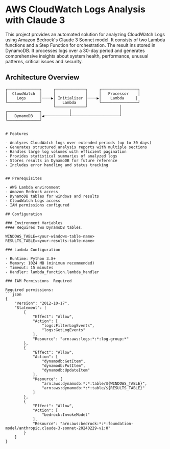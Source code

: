 # AWS CloudWatch Logs Analysis with Claude 3

This project provides an automated solution for analyzing CloudWatch Logs using Amazon Bedrock's Claude 3 Sonnet model. It consists of two Lambda functions and a Step Function for orchestration. The result ins stored in DynamoDB.
It processes logs over a 30-day period and generates comprehensive insights about system health, performance, unusual patterns, critical issues and security.

## Architecture Overview

```ascii
┌──────────────┐     ┌─────────────┐     ┌────────────────┐
│  CloudWatch  │     │             │     │   Processor    │
│    Logs      │────▶│ Initializer │────▶│    Lambda     │
└──────────────┘     │   Lambda    │     └────────────────┘
                     └─────────────┘              │
┌──────────────┐            │                     │
│   DynamoDB   │◀───────────┴─────────────────────┘
└──────────────┘


# Features

- Analyzes CloudWatch logs over extended periods (up to 30 days)
- Generates structured analysis reports with multiple sections
- Handles large log volumes with efficient pagination
- Provides statistical summaries of analyzed logs
- Stores results in DynamoDB for future reference
- Includes error handling and status tracking


## Prerequisites

- AWS Lambda environment
- Amazon Bedrock access
- DynamoDB tables for windows and results
- CloudWatch Logs access
- IAM permissions configured

## Configuration

### Environment Variables
#### Requires two DynamoDB tables.

WINDOWS_TABLE=<your-windows-table-name>
RESULTS_TABLE=<your-results-table-name>

### Lambda Configuration

- Runtime: Python 3.8+
- Memory: 1024 MB (minimum recommended)
- Timeout: 15 minutes
- Handler: lambda_function.lambda_handler

### IAM Permissions  Required

Required permissions:
```json
{
    "Version": "2012-10-17",
    "Statement": [
        {
            "Effect": "Allow",
            "Action": [
                "logs:FilterLogEvents",
                "logs:GetLogEvents"
            ],
            "Resource": "arn:aws:logs:*:*:log-group:*"
        },
        {
            "Effect": "Allow",
            "Action": [
                "dynamodb:GetItem",
                "dynamodb:PutItem",
                "dynamodb:UpdateItem"
            ],
            "Resource": [
                "arn:aws:dynamodb:*:*:table/${WINDOWS_TABLE}",
                "arn:aws:dynamodb:*:*:table/${RESULTS_TABLE}"
            ]
        },
        {
            "Effect": "Allow",
            "Action": [
                "bedrock:InvokeModel"
            ],
            "Resource": "arn:aws:bedrock:*:*:foundation-model/anthropic.claude-3-sonnet-20240229-v1:0"
        }
    ]
}
